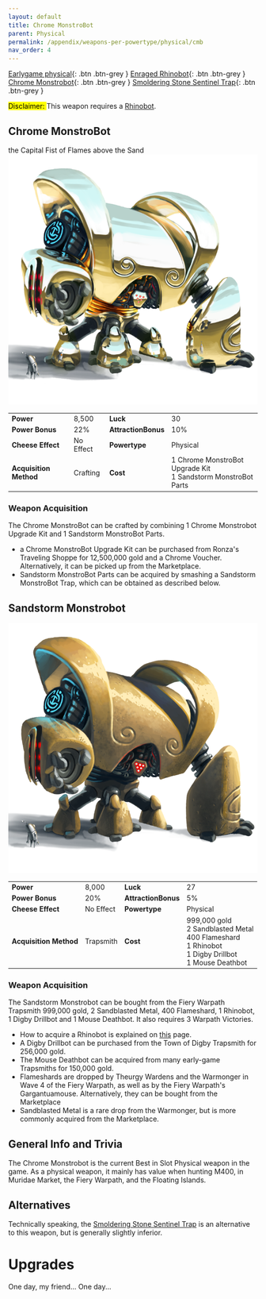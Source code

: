 ```yaml
---
layout: default
title: Chrome MonstroBot
parent: Physical
permalink: /appendix/weapons-per-powertype/physical/cmb
nav_order: 4
---
```

<span class="fs-1">[Earlygame physical](/appendix/weapons-per-powertype/physical/early){: .btn .btn-grey } </span><span class="fs-1"> [Enraged Rhinobot](/appendix/weapons-per-powertype/physical/erb){: .btn .btn-grey } </span><span class="fs-1"> [Chrome Monstrobot](/appendix/weapons-per-powertype/physical/cmb){: .btn .btn-grey } </span><span class="fs-1"> [Smoldering Stone Sentinel Trap](/appendix/weapons-per-powertype/physical/ssst){: .btn .btn-grey } </span>

<mark> Disclaimer: </mark> This weapon requires a [Rhinobot](/appendix/weapons-per-powertype/physical/erb).

## Chrome MonstroBot
the Capital Fist of Flames above the Sand
<img src="/assets/images/cmb.png" alt="shiny fist of damage" width="600">

|||||
|---|---|---|---|
| __Power__ 	| 8,500 	| __Luck__ 	| 30 	|
| __Power Bonus__ 	| 22% 	|__AttractionBonus__ 	| 10% 	|
| __Cheese Effect__ 	| No Effect	| __Powertype__ 	| Physical 	|
| __Acquisition Method__ 	| Crafting	| __Cost__ 	| 1 Chrome MonstroBot Upgrade Kit <br> 1 Sandstorm MonstroBot Parts	|

### Weapon Acquisition
The Chrome MonstroBot can be crafted by combining 1 Chrome Monstrobot Upgrade Kit and 1 Sandstorm MonstroBot Parts.
- a Chrome MonstroBot Upgrade Kit can be purchased from Ronza's Traveling Shoppe for 12,500,000 gold and a Chrome Voucher. Alternatively, it can be picked up from the Marketplace.
- Sandstorm MonstroBot Parts can be acquired by smashing a Sandstorm MonstroBot Trap, which can be obtained as described below.

## Sandstorm Monstrobot

<img src="/assets/images/mb.png" alt="powerful band ~ bot ensemble" width="600">

|||||
|---|---|---|---|
| __Power__ 	| 8,000 	| __Luck__ 	| 27 	|
| __Power Bonus__ 	| 20% 	|__AttractionBonus__ 	| 5% 	|
| __Cheese Effect__ 	| No Effect	| __Powertype__ 	| Physical 	|
| __Acquisition Method__ 	| Trapsmith	| __Cost__ 	| 999,000 gold <br> 2 Sandblasted Metal <br> 400 Flameshard <br> 1 Rhinobot <br> 1 Digby Drillbot <br> 1 Mouse Deathbot	|

### Weapon Acquisition
The Sandstorm Monstrobot can be bought from the Fiery Warpath Trapsmith 999,000 gold, 2 Sandblasted Metal, 400 Flameshard, 1 Rhinobot, 1 Digby Drillbot and 1 Mouse Deathbot. It also requires 3 Warpath Victories.
- How to acquire a Rhinobot is explained on [this](/appendix/weapons-per-powertype/physical/erb) page.
- A Digby Drillbot can be purchased from the Town of Digby Trapsmith for 256,000 gold.
- The Mouse Deathbot can be acquired from many early-game Trapsmiths for 150,000 gold.
- Flameshards are dropped by Theurgy Wardens and the Warmonger in Wave 4 of the Fiery Warpath, as well as by the Fiery Warpath's Gargantuamouse. Alternatively, they can be bought from the Marketplace
- Sandblasted Metal is a rare drop from the Warmonger, but is more commonly acquired from the Marketplace.

## General Info and Trivia
The Chrome Monstrobot is the current Best in Slot Physical weapon in the game. As a physical weapon, it mainly has value when hunting M400, in Muridae Market, the Fiery Warpath, and the Floating Islands.

## Alternatives
Technically speaking, the [Smoldering Stone Sentinel Trap](/appendix/weapons-per-powertype/physical/ssst) is an alternative to this weapon, but is generally slightly inferior.

# Upgrades
One day, my friend...
One day...
